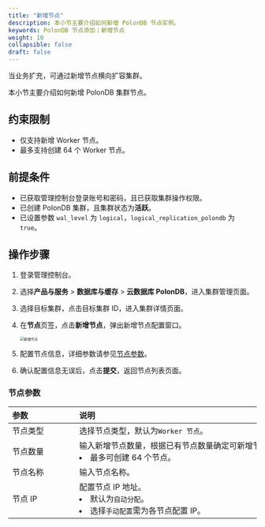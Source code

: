 ```yaml
---
title: "新增节点"
description: 本小节主要介绍如何新增 PolonDB 节点实例。 
keywords: PolonDB 节点添加；新增节点
weight: 10
collapsible: false
draft: false
---
```



当业务扩充，可通过新增节点横向扩容集群。

本小节主要介绍如何新增 PolonDB 集群节点。

## 约束限制

- 仅支持新增 Worker 节点。
- 最多支持创建 64 个 Worker 节点。

## 前提条件

- 已获取管理控制台登录账号和密码，且已获取集群操作权限。
- 已创建 PolonDB 集群，且集群状态为**活跃**。
- 已设置参数 `wal_level` 为 `logical`，`logical_replication_polondb` 为 `true`。

## 操作步骤

1. 登录管理控制台。
2. 选择**产品与服务** > **数据库与缓存** > **云数据库 PolonDB**，进入集群管理页面。
3. 选择目标集群，点击目标集群 ID，进入集群详情页面。
4. 在**节点**页签，点击**新增节点**，弹出新增节点配置窗口。
   
   <img src="../../../_images/add_node.png" alt="新增节点" style="zoom:50%;" />

5. 配置节点信息，详细参数请参见[节点参数](#节点参数)。

6. 确认配置信息无误后，点击**提交**，返回节点列表页面。

### 节点参数

|  <span style="display:inline-block;width:120px">参数</span> | <span style="display:inline-block;width:480px">说明</span>  |
|:--- |:--- |
| 节点类型   | 选择节点类型，默认为`Worker 节点`。 |
| 节点数量 |  输入新增节点数量，根据已有节点数量确定可新增节点数量。<li> 最多可创建 64 个节点。|
| 节点名称 |  输入节点名称。 |
| 节点 IP   |  配置节点 IP 地址。<li>默认为`自动分配`。<li> 选择`手动配置`需为各节点配置 IP。  |
